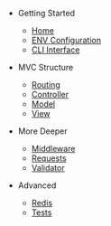- Getting Started

  - [Home](/)
  - [ENV Configuration](envconfig.md)
  - [CLI Interface](clicommands.md)

- MVC Structure

  - [Routing](routing.md)
  - [Controller](controller.md)
  - [Model](model.md)
  - [View](view.md)

- More Deeper

  - [Middleware](middleware.md)
  - [Requests](request.md)
  - [Validator](validator.md)

- Advanced
  - [Redis](redis.md)
  - [Tests](tests.md)
